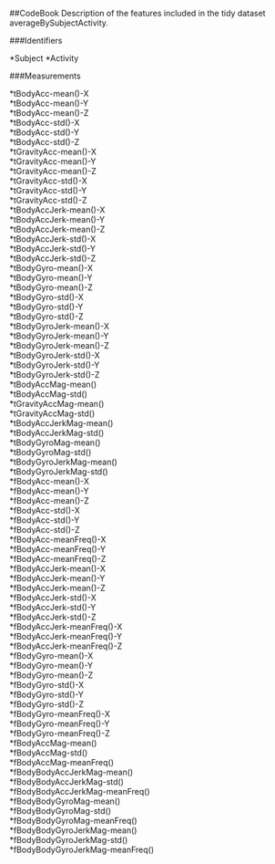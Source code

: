 ##CodeBook
Description of the features included in the tidy dataset averageBySubjectActivity.

###Identifiers

*Subject
*Activity

###Measurements

*tBodyAcc-mean()-X               
*tBodyAcc-mean()-Y               
*tBodyAcc-mean()-Z              
*tBodyAcc-std()-X                
*tBodyAcc-std()-Y                
*tBodyAcc-std()-Z               
*tGravityAcc-mean()-X            
*tGravityAcc-mean()-Y            
*tGravityAcc-mean()-Z           
*tGravityAcc-std()-X             
*tGravityAcc-std()-Y             
*tGravityAcc-std()-Z            
*tBodyAccJerk-mean()-X           
*tBodyAccJerk-mean()-Y           
*tBodyAccJerk-mean()-Z          
*tBodyAccJerk-std()-X            
*tBodyAccJerk-std()-Y            
*tBodyAccJerk-std()-Z           
*tBodyGyro-mean()-X              
*tBodyGyro-mean()-Y              
*tBodyGyro-mean()-Z             
*tBodyGyro-std()-X               
*tBodyGyro-std()-Y               
*tBodyGyro-std()-Z              
*tBodyGyroJerk-mean()-X          
*tBodyGyroJerk-mean()-Y          
*tBodyGyroJerk-mean()-Z         
*tBodyGyroJerk-std()-X           
*tBodyGyroJerk-std()-Y           
*tBodyGyroJerk-std()-Z          
*tBodyAccMag-mean()              
*tBodyAccMag-std()               
*tGravityAccMag-mean()          
*tGravityAccMag-std()            
*tBodyAccJerkMag-mean()          
*tBodyAccJerkMag-std()          
*tBodyGyroMag-mean()             
*tBodyGyroMag-std()              
*tBodyGyroJerkMag-mean()        
*tBodyGyroJerkMag-std()          
*fBodyAcc-mean()-X               
*fBodyAcc-mean()-Y              
*fBodyAcc-mean()-Z               
*fBodyAcc-std()-X                
*fBodyAcc-std()-Y               
*fBodyAcc-std()-Z                
*fBodyAcc-meanFreq()-X           
*fBodyAcc-meanFreq()-Y          
*fBodyAcc-meanFreq()-Z           
*fBodyAccJerk-mean()-X           
*fBodyAccJerk-mean()-Y          
*fBodyAccJerk-mean()-Z           
*fBodyAccJerk-std()-X            
*fBodyAccJerk-std()-Y           
*fBodyAccJerk-std()-Z            
*fBodyAccJerk-meanFreq()-X       
*fBodyAccJerk-meanFreq()-Y      
*fBodyAccJerk-meanFreq()-Z       
*fBodyGyro-mean()-X              
*fBodyGyro-mean()-Y             
*fBodyGyro-mean()-Z              
*fBodyGyro-std()-X               
*fBodyGyro-std()-Y              
*fBodyGyro-std()-Z               
*fBodyGyro-meanFreq()-X          
*fBodyGyro-meanFreq()-Y         
*fBodyGyro-meanFreq()-Z          
*fBodyAccMag-mean()              
*fBodyAccMag-std()              
*fBodyAccMag-meanFreq()          
*fBodyBodyAccJerkMag-mean()      
*fBodyBodyAccJerkMag-std()      
*fBodyBodyAccJerkMag-meanFreq()  
*fBodyBodyGyroMag-mean()         
*fBodyBodyGyroMag-std()         
*fBodyBodyGyroMag-meanFreq()     
*fBodyBodyGyroJerkMag-mean()     
*fBodyBodyGyroJerkMag-std()     
*fBodyBodyGyroJerkMag-meanFreq()

